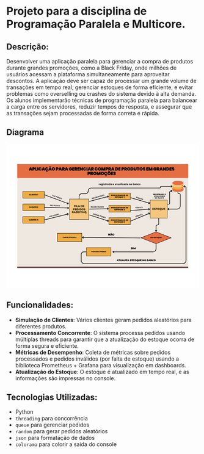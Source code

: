 # Projeto para a disciplina de Programação Paralela e Multicore.

## Descrição:
Desenvolver uma aplicação paralela para gerenciar a compra de produtos durante grandes promoções, como a Black
Friday, onde milhões de usuários acessam a plataforma simultaneamente para aproveitar descontos. A aplicação deve ser
capaz de processar um grande volume de transações em tempo real, gerenciar estoques de forma eficiente, e evitar problemas
como overselling ou crashes do sistema devido à alta demanda. Os alunos implementarão técnicas de programação paralela
para balancear a carga entre os servidores, reduzir tempos de resposta, e assegurar que as transações sejam processadas de
forma correta e rápida.

## Diagrama

![digrama de uma aplicação para gerenciamento de compras](diagrama.png)

## Funcionalidades:

- **Simulação de Clientes**: Vários clientes geram pedidos aleatórios para diferentes produtos.
- **Processamento Concorrente**: O sistema processa pedidos usando múltiplas threads para garantir que a atualização do estoque ocorra de forma segura e eficiente.
- **Métricas de Desempenho**: Coleta de métricas sobre pedidos processados e pedidos inválidos (por falta de estoque) usando a biblioteca Prometheus + Grafana para visualização em dashboards.
- **Atualização do Estoque**: O estoque é atualizado em tempo real, e as informações são impressas no console.

## Tecnologias Utilizadas:

- Python
- `threading` para concorrência
- `queue` para gerenciar pedidos
- `random` para gerar pedidos aleatórios
- `json` para formatação de dados
- `colorama` para colorir a saída do console

